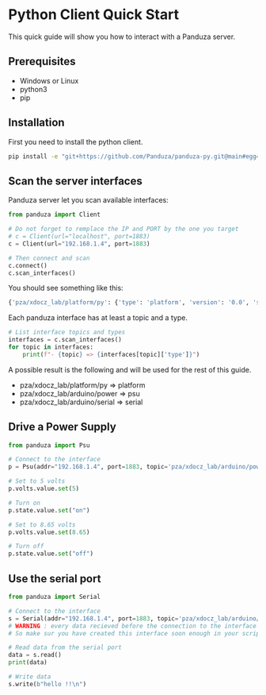 # Python Client Quick Start

This quick guide will show you how to interact with a Panduza server.

## Prerequisites

- Windows or Linux
- python3
- pip 

## Installation

First you need to install the python client.

```bash
pip install -e "git+https://github.com/Panduza/panduza-py.git@main#egg=panduza&subdirectory=client"
```

## Scan the server interfaces

Panduza server let you scan available interfaces:

```python
from panduza import Client

# Do not forget to remplace the IP and PORT by the one you target
# c = Client(url="localhost", port=1883)
c = Client(url="192.168.1.4", port=1883)

# Then connect and scan
c.connect()
c.scan_interfaces()
```

You should see something like this:

```bash
{'pza/xdocz_lab/platform/py': {'type': 'platform', 'version': '0.0', 'state': 'run', 'interfaces': 3}, 'pza/xdocz_lab/arduino/serial': {'type': 'serial', 'version': '1.0', 'state': 'run'}, 'pza/xdocz_lab/arduino/power': {'type': 'psu', 'version': '1.0', 'state': 'run'}}
```

Each panduza interface has at least a topic and a type.

```python
# List interface topics and types
interfaces = c.scan_interfaces()
for topic in interfaces:
    print(f"- {topic} => {interfaces[topic]['type']}")
```

A possible result is the following and will be used for the rest of this guide.

- pza/xdocz_lab/platform/py => platform
- pza/xdocz_lab/arduino/power => psu
- pza/xdocz_lab/arduino/serial => serial

## Drive a Power Supply

```python
from panduza import Psu

# Connect to the interface
p = Psu(addr="192.168.1.4", port=1883, topic='pza/xdocz_lab/arduino/power')

# Set to 5 volts
p.volts.value.set(5)

# Turn on
p.state.value.set("on")

# Set to 8.65 volts
p.volts.value.set(8.65)

# Turn off
p.state.value.set("off")
```

## Use the serial port

```python
from panduza import Serial

# Connect to the interface
s = Serial(addr="192.168.1.4", port=1883, topic='pza/xdocz_lab/arduino/serial')
# WARNING : every data recieved before the connection to the interface is lost
# So make sur you have created this interface soon enough in your script

# Read data from the serial port
data = s.read()
print(data)

# Write data
s.write(b"hello !!\n")
```

